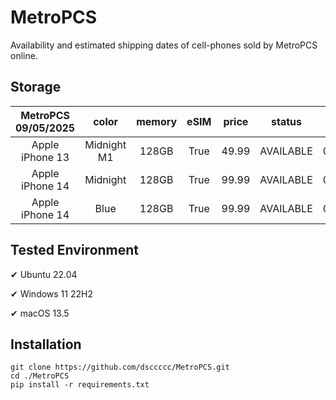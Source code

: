# MetroPCS
Availability and estimated shipping dates of cell-phones sold by MetroPCS online.
## Storage
|MetroPCS 09/05/2025|color|memory|eSIM|price|status|shipping from|shipping to|
|:--:|:--:|:--:|:--:|:--:|:--:|:--:|:--:|
|Apple iPhone 13|Midnight M1|128GB|True|49.99|AVAILABLE|09/05/2025|09/11/2025|
|Apple iPhone 14|Midnight|128GB|True|99.99|AVAILABLE|09/05/2025|09/11/2025|
|Apple iPhone 14|Blue|128GB|True|99.99|AVAILABLE|09/05/2025|09/11/2025|

## Tested Environment
✔ Ubuntu 22.04

✔ Windows 11 22H2

✔ macOS 13.5
## Installation
```
git clone https://github.com/dsccccc/MetroPCS.git
cd ./MetroPCS
pip install -r requirements.txt
```
